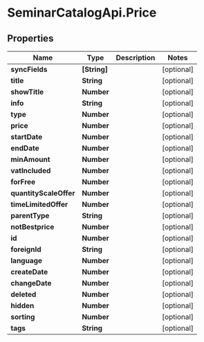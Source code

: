 # SeminarCatalogApi.Price

## Properties
Name | Type | Description | Notes
------------ | ------------- | ------------- | -------------
**syncFields** | **[String]** |  | [optional] 
**title** | **String** |  | [optional] 
**showTitle** | **Number** |  | [optional] 
**info** | **String** |  | [optional] 
**type** | **Number** |  | [optional] 
**price** | **Number** |  | [optional] 
**startDate** | **Number** |  | [optional] 
**endDate** | **Number** |  | [optional] 
**minAmount** | **Number** |  | [optional] 
**vatIncluded** | **Number** |  | [optional] 
**forFree** | **Number** |  | [optional] 
**quantityScaleOffer** | **Number** |  | [optional] 
**timeLimitedOffer** | **Number** |  | [optional] 
**parentType** | **String** |  | [optional] 
**notBestprice** | **Number** |  | [optional] 
**id** | **Number** |  | [optional] 
**foreignId** | **String** |  | [optional] 
**language** | **Number** |  | [optional] 
**createDate** | **Number** |  | [optional] 
**changeDate** | **Number** |  | [optional] 
**deleted** | **Number** |  | [optional] 
**hidden** | **Number** |  | [optional] 
**sorting** | **Number** |  | [optional] 
**tags** | **String** |  | [optional] 


